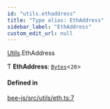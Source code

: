 ```yaml
---
id: "utils.ethaddress"
title: "Type alias: EthAddress"
sidebar_label: "EthAddress"
custom_edit_url: null
---
```


[Utils](../modules/utils.md).EthAddress

Ƭ **EthAddress**: [`Bytes`](../interfaces/utils.bytes.md)<``20``\>

#### Defined in

[bee-js/src/utils/eth.ts:7](https://github.com/ethersphere/bee-js/blob/ae6a776/src/utils/eth.ts#L7)
